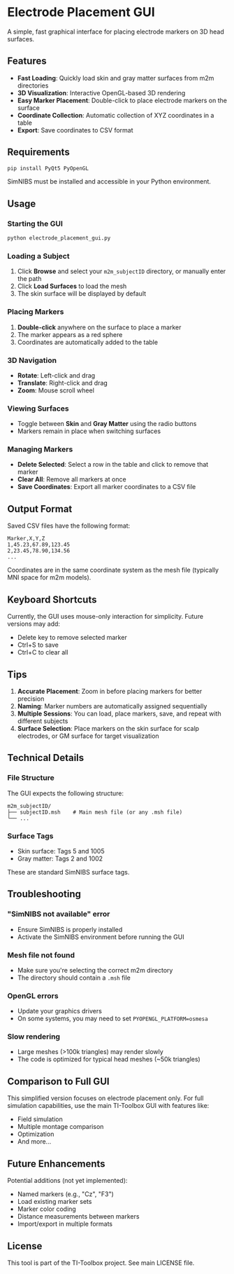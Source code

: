 # Electrode Placement GUI

A simple, fast graphical interface for placing electrode markers on 3D head surfaces.

## Features

- **Fast Loading**: Quickly load skin and gray matter surfaces from m2m directories
- **3D Visualization**: Interactive OpenGL-based 3D rendering
- **Easy Marker Placement**: Double-click to place electrode markers on the surface
- **Coordinate Collection**: Automatic collection of XYZ coordinates in a table
- **Export**: Save coordinates to CSV format

## Requirements

```bash
pip install PyQt5 PyOpenGL
```

SimNIBS must be installed and accessible in your Python environment.

## Usage

### Starting the GUI

```bash
python electrode_placement_gui.py
```

### Loading a Subject

1. Click **Browse** and select your `m2m_subjectID` directory, or manually enter the path
2. Click **Load Surfaces** to load the mesh
3. The skin surface will be displayed by default

### Placing Markers

1. **Double-click** anywhere on the surface to place a marker
2. The marker appears as a red sphere
3. Coordinates are automatically added to the table

### 3D Navigation

- **Rotate**: Left-click and drag
- **Translate**: Right-click and drag  
- **Zoom**: Mouse scroll wheel

### Viewing Surfaces

- Toggle between **Skin** and **Gray Matter** using the radio buttons
- Markers remain in place when switching surfaces

### Managing Markers

- **Delete Selected**: Select a row in the table and click to remove that marker
- **Clear All**: Remove all markers at once
- **Save Coordinates**: Export all marker coordinates to a CSV file

## Output Format

Saved CSV files have the following format:

```csv
Marker,X,Y,Z
1,45.23,67.89,123.45
2,23.45,78.90,134.56
...
```

Coordinates are in the same coordinate system as the mesh file (typically MNI space for m2m models).

## Keyboard Shortcuts

Currently, the GUI uses mouse-only interaction for simplicity. Future versions may add:
- Delete key to remove selected marker
- Ctrl+S to save
- Ctrl+C to clear all

## Tips

1. **Accurate Placement**: Zoom in before placing markers for better precision
2. **Naming**: Marker numbers are automatically assigned sequentially
3. **Multiple Sessions**: You can load, place markers, save, and repeat with different subjects
4. **Surface Selection**: Place markers on the skin surface for scalp electrodes, or GM surface for target visualization

## Technical Details

### File Structure

The GUI expects the following structure:
```
m2m_subjectID/
├── subjectID.msh    # Main mesh file (or any .msh file)
└── ...
```

### Surface Tags

- Skin surface: Tags 5 and 1005
- Gray matter: Tags 2 and 1002

These are standard SimNIBS surface tags.

## Troubleshooting

### "SimNIBS not available" error
- Ensure SimNIBS is properly installed
- Activate the SimNIBS environment before running the GUI

### Mesh file not found
- Make sure you're selecting the correct m2m directory
- The directory should contain a `.msh` file

### OpenGL errors
- Update your graphics drivers
- On some systems, you may need to set `PYOPENGL_PLATFORM=osmesa`

### Slow rendering
- Large meshes (>100k triangles) may render slowly
- The code is optimized for typical head meshes (~50k triangles)

## Comparison to Full GUI

This simplified version focuses on electrode placement only. For full simulation capabilities, use the main TI-Toolbox GUI with features like:
- Field simulation
- Multiple montage comparison
- Optimization
- And more...

## Future Enhancements

Potential additions (not yet implemented):
- Named markers (e.g., "Cz", "F3")
- Load existing marker sets
- Marker color coding
- Distance measurements between markers
- Import/export in multiple formats

## License

This tool is part of the TI-Toolbox project. See main LICENSE file.

